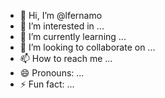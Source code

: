 - 👋 Hi, I’m @lfernamo
- 👀 I’m interested in ...
- 🌱 I’m currently learning ...
- 💞️ I’m looking to collaborate on ...
- 📫 How to reach me ...
- 😄 Pronouns: ...
- ⚡ Fun fact: ...

<!---
lfernamo/lfernamo is a ✨ special ✨ repository because its `README.md` (this file) appears on your GitHub profile.
You can click the Preview link to take a look at your changes.
--->
